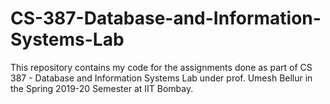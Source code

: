 # CS-387-Database-and-Information-Systems-Lab
This repository contains my code for the assignments done as part of CS 387 - Database and Information Systems Lab under prof. Umesh Bellur in the Spring 2019-20 Semester at IIT Bombay.
